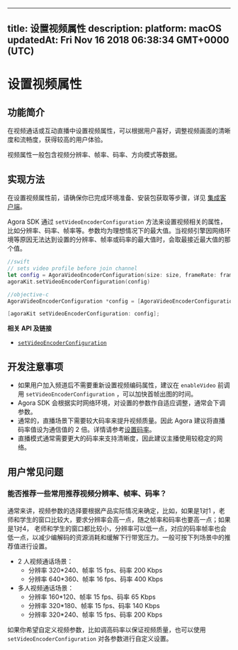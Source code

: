 
---
title: 设置视频属性
description: 
platform: macOS
updatedAt: Fri Nov 16 2018 06:38:34 GMT+0000 (UTC)
---
# 设置视频属性
## 功能简介
在视频通话或互动直播中设置视频属性，可以根据用户喜好，调整视频画面的清晰度和流畅度，获得较高的用户体验。

视频属性一般包含视频分辨率、帧率、码率、方向模式等数据。

## 实现方法

在设置视频属性前，请确保你已完成环境准备、安装包获取等步骤，详见 [集成客户端](../../cn/Video/mac_video.md)。

Agora SDK 通过 `setVideoEncoderConfiguration` 方法来设置视频相关的属性，比如分辨率、码率、帧率等。参数均为理想情况下的最大值。当视频引擎因网络环境等原因无法达到设置的分辨率、帧率或码率的最大值时，会取最接近最大值的那个值。

```swift
//swift
// sets video profile before join channel
let config = AgoraVideoEncoderConfiguration(size: size, frameRate: frameRate, bitrate: bitrate, orientationMode: orientationMode)
agoraKit.setVideoEncoderConfiguration(config)
```

```objective-c
//objective-c
AgoraVideoEncoderConfiguration *config = [AgoraVideoEncoderConfiguration alloc] initWithSize: size frameRate: frameRate bitrate: bitrate orientationMode: AgoraVideoOutputOrientationModeAdaptative];

[agoraKit setVideoEncoderConfiguration: config];
```

**相关 API 及链接**
* [`setVideoEncoderConfiguration`](https://docs.agora.io/cn/Interactive%20Broadcast/API%20Reference/oc/Classes/AgoraRtcEngineKit.html#//api/name/setVideoEncoderConfiguration:)

## 开发注意事项
- 如果用户加入频道后不需要重新设置视频编码属性，建议在 `enableVideo` 前调用 `setVideoEncoderConfiguration` ，可以加快首帧出图的时间。
- Agora SDK 会根据实时网络环境，对设置的参数作自适应调整，通常会下调参数。
- 通常的，直播场景下需要较大码率来提升视频质量。因此 Agora 建议将直播码率值设为通信值的 2 倍。详情请参考[设置码率](https://docs.agora.io/cn/Interactive%20Broadcast/API%20Reference/oc/Classes/AgoraVideoEncoderConfiguration.html#//api/name/bitrate)。 
- 直播模式通常需要更大的码率来支持清晰度，因此建议主播使用较稳定的网络。


## 用户常见问题

### 能否推荐一些常用推荐视频分辨率、帧率、码率？

通常来讲，视频参数的选择要根据产品实际情况来确定，比如，如果是1对1 ，老师和学生的窗口比较大，要求分辨率会高一点，随之帧率和码率也要高一点；如果是1对4， 老师和学生的窗口都比较小，分辨率可以低一点，对应的码率帧率也会低一点，以减少编解码的资源消耗和缓解下行带宽压力。一般可按下列场景中的推荐值进行设置。

- 2 人视频通话场景：
  - 分辨率 320*240、帧率 15 fps、码率 200 Kbps 
  - 分辨率 640*360、帧率 16 fps、码率 400  Kbps
- 多人视频通话场景：
  - 分辨率 160*120、帧率 15 fps、码率 65 Kbps
  - 分辨率 320*180、帧率 15 fps、码率 140  Kbps
  - 分辨率 320*240、帧率 15 fps、码率 200 Kbps

如果你希望自定义视频参数，比如调高码率以保证视频质量，也可以使用 `setVideoEncoderConfiguration` 对各参数进行自定义设置。
